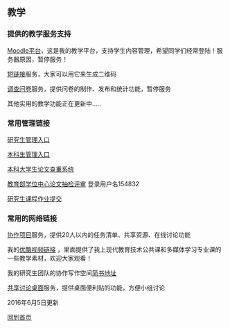 ## 教学 ##

### 提供的教学服务支持 ###

[Moodle平台](http://r.4instructor.com/moodle/)，这是我的教学平台，支持学生内容管理，希望同学们经常登陆！服务器原因，暂停服务！


[短链接](http://s.4instructor.com/)服务，大家可以用它来生成二维码


[调查问卷](http://4instructor.com/limesurvey/)服务，提供问卷的制作、发布和统计功能，暂停服务 

其他实用的教学功能正在更新中.....

### 常用管理链接 ###

[研究生管理入口](http://218.199.196.248/yjs/)

[本科生管理入口](http://xssw.ccnu.edu.cn/zfca/login)

[本科大学生论文查重系统](http://ccnujwc.check.cnki.net/)

[教育部学位中心论文抽检评审](http://www.cdgdc.edu.cn/pgsh/index.action) 登录用户名154832

[研究生课程作业提交](http://demo.4instructor.com/hw/login.php)


### 常用的网络链接 ###

[协作项目](https://tower.im/teams/92ec9a0bc59040178c5ad41fdea0e7f5/)服务，提供20人以内的任务清单、共享资源、在线讨论功能

我的[优酷视频链接](http://i.youku.com/education "youku视频") ，里面提供了我上现代教育技术公共课和多媒体学习专业课的一些教学素材，欢迎大家观看！ 

我的研究生团队的协作写作空间[简书地址](http://www.jianshu.com/users/7d0d0c1d6710/ "jianshu地址")

[共享讨论桌面](http://zh-cn.padlet.com/whenhowlee/)服务，提供桌面便利贴的功能，方便小组讨论

2016年6月5日更新

[回到首页](http://4instructor.com/#!index.md)
